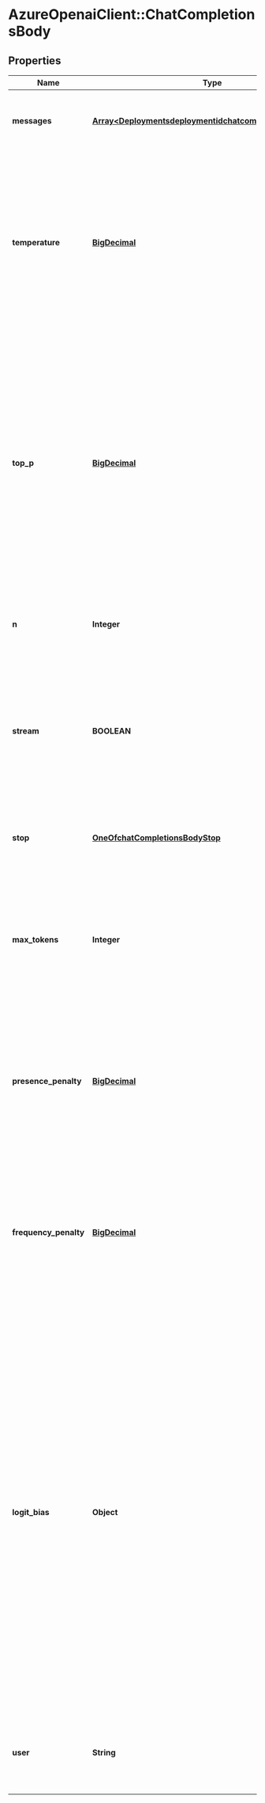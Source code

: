# AzureOpenaiClient::ChatCompletionsBody

## Properties
Name | Type | Description | Notes
------------ | ------------- | ------------- | -------------
**messages** | [**Array&lt;DeploymentsdeploymentidchatcompletionsMessages&gt;**](DeploymentsdeploymentidchatcompletionsMessages.md) | The messages to generate chat completions for, in the chat format. | 
**temperature** | [**BigDecimal**](BigDecimal.md) | What sampling temperature to use, between 0 and 2. Higher values like 0.8 will make the output more random, while lower values like 0.2 will make it more focused and deterministic. We generally recommend altering this or &#x60;top_p&#x60; but not both. | [optional] [default to 1]
**top_p** | [**BigDecimal**](BigDecimal.md) | An alternative to sampling with temperature, called nucleus sampling, where the model considers the results of the tokens with top_p probability mass. So 0.1 means only the tokens comprising the top 10% probability mass are considered. We generally recommend altering this or &#x60;temperature&#x60; but not both. | [optional] [default to 1]
**n** | **Integer** | How many chat completion choices to generate for each input message. | [optional] [default to 1]
**stream** | **BOOLEAN** | If set, partial message deltas will be sent, like in ChatGPT. Tokens will be sent as data-only server-sent events as they become available, with the stream terminated by a &#x60;data: [DONE]&#x60; message. | [optional] [default to false]
**stop** | [**OneOfchatCompletionsBodyStop**](OneOfchatCompletionsBodyStop.md) | Up to 4 sequences where the API will stop generating further tokens. | [optional] 
**max_tokens** | **Integer** | The maximum number of tokens allowed for the generated answer. By default, the number of tokens the model can return will be (4096 - prompt tokens). | [optional] 
**presence_penalty** | [**BigDecimal**](BigDecimal.md) | Number between -2.0 and 2.0. Positive values penalize new tokens based on whether they appear in the text so far, increasing the model&#x27;s likelihood to talk about new topics. | [optional] [default to 0]
**frequency_penalty** | [**BigDecimal**](BigDecimal.md) | Number between -2.0 and 2.0. Positive values penalize new tokens based on their existing frequency in the text so far, decreasing the model&#x27;s likelihood to repeat the same line verbatim. | [optional] [default to 0]
**logit_bias** | **Object** | Modify the likelihood of specified tokens appearing in the completion. Accepts a json object that maps tokens (specified by their token ID in the tokenizer) to an associated bias value from -100 to 100. Mathematically, the bias is added to the logits generated by the model prior to sampling. The exact effect will vary per model, but values between -1 and 1 should decrease or increase likelihood of selection; values like -100 or 100 should result in a ban or exclusive selection of the relevant token. | [optional] 
**user** | **String** | A unique identifier representing your end-user, which can help Azure OpenAI to monitor and detect abuse. | [optional] 

